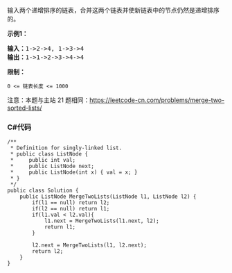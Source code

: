 <p>输入两个递增排序的链表，合并这两个链表并使新链表中的节点仍然是递增排序的。</p>

<p><strong>示例1：</strong></p>

<pre><strong>输入：</strong>1-&gt;2-&gt;4, 1-&gt;3-&gt;4
<strong>输出：</strong>1-&gt;1-&gt;2-&gt;3-&gt;4-&gt;4</pre>

<p><strong>限制：</strong></p>

<p><code>0 &lt;= 链表长度 &lt;= 1000</code></p>

<p>注意：本题与主站 21 题相同：<a href="https://leetcode-cn.com/problems/merge-two-sorted-lists/">https://leetcode-cn.com/problems/merge-two-sorted-lists/</a></p>

### C#代码

```
/**
 * Definition for singly-linked list.
 * public class ListNode {
 *     public int val;
 *     public ListNode next;
 *     public ListNode(int x) { val = x; }
 * }
 */
public class Solution {
    public ListNode MergeTwoLists(ListNode l1, ListNode l2) {
        if(l1 == null) return l2;
        if(l2 == null) return l1;
        if(l1.val < l2.val){
            l1.next = MergeTwoLists(l1.next, l2);
            return l1;
        }
        
        l2.next = MergeTwoLists(l1, l2.next);
        return l2;
    }
}
```